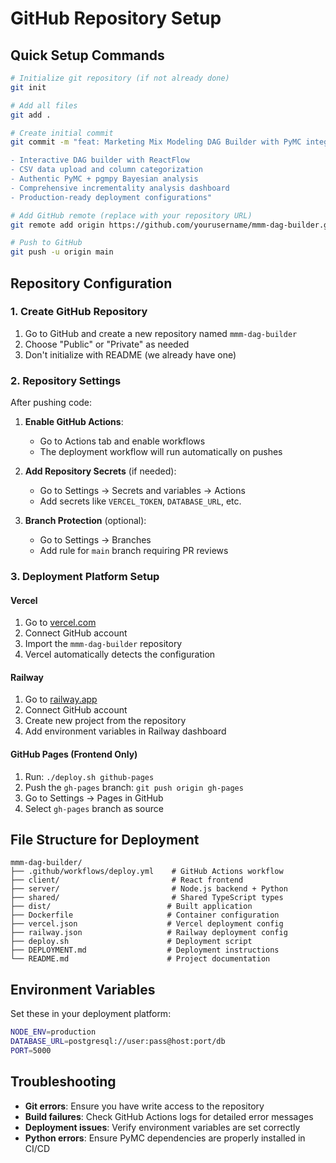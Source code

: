# GitHub Repository Setup

## Quick Setup Commands

```bash
# Initialize git repository (if not already done)
git init

# Add all files
git add .

# Create initial commit
git commit -m "feat: Marketing Mix Modeling DAG Builder with PyMC integration

- Interactive DAG builder with ReactFlow
- CSV data upload and column categorization  
- Authentic PyMC + pgmpy Bayesian analysis
- Comprehensive incrementality analysis dashboard
- Production-ready deployment configurations"

# Add GitHub remote (replace with your repository URL)
git remote add origin https://github.com/yourusername/mmm-dag-builder.git

# Push to GitHub
git push -u origin main
```

## Repository Configuration

### 1. Create GitHub Repository

1. Go to GitHub and create a new repository named `mmm-dag-builder`
2. Choose "Public" or "Private" as needed
3. Don't initialize with README (we already have one)

### 2. Repository Settings

After pushing code:

1. **Enable GitHub Actions**:
   - Go to Actions tab and enable workflows
   - The deployment workflow will run automatically on pushes

2. **Add Repository Secrets** (if needed):
   - Go to Settings → Secrets and variables → Actions
   - Add secrets like `VERCEL_TOKEN`, `DATABASE_URL`, etc.

3. **Branch Protection** (optional):
   - Go to Settings → Branches
   - Add rule for `main` branch requiring PR reviews

### 3. Deployment Platform Setup

#### Vercel
1. Go to [vercel.com](https://vercel.com)
2. Connect GitHub account
3. Import the `mmm-dag-builder` repository
4. Vercel automatically detects the configuration

#### Railway
1. Go to [railway.app](https://railway.app)
2. Connect GitHub account
3. Create new project from the repository
4. Add environment variables in Railway dashboard

#### GitHub Pages (Frontend Only)
1. Run: `./deploy.sh github-pages`
2. Push the `gh-pages` branch: `git push origin gh-pages`
3. Go to Settings → Pages in GitHub
4. Select `gh-pages` branch as source

## File Structure for Deployment

```
mmm-dag-builder/
├── .github/workflows/deploy.yml    # GitHub Actions workflow
├── client/                         # React frontend
├── server/                         # Node.js backend + Python
├── shared/                         # Shared TypeScript types
├── dist/                          # Built application
├── Dockerfile                     # Container configuration
├── vercel.json                    # Vercel deployment config
├── railway.json                   # Railway deployment config
├── deploy.sh                      # Deployment script
├── DEPLOYMENT.md                  # Deployment instructions
└── README.md                      # Project documentation
```

## Environment Variables

Set these in your deployment platform:

```bash
NODE_ENV=production
DATABASE_URL=postgresql://user:pass@host:port/db
PORT=5000
```

## Troubleshooting

- **Git errors**: Ensure you have write access to the repository
- **Build failures**: Check GitHub Actions logs for detailed error messages
- **Deployment issues**: Verify environment variables are set correctly
- **Python errors**: Ensure PyMC dependencies are properly installed in CI/CD